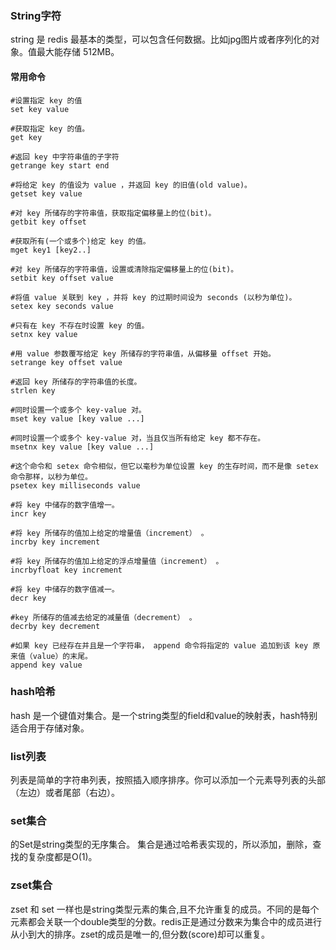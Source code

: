### String字符
string 是 redis 最基本的类型，可以包含任何数据。比如jpg图片或者序列化的对象。值最大能存储 512MB。


#### 常用命令
```
#设置指定 key 的值
set key value

#获取指定 key 的值。
get key

#返回 key 中字符串值的子字符
getrange key start end

#将给定 key 的值设为 value ，并返回 key 的旧值(old value)。
getset key value

#对 key 所储存的字符串值，获取指定偏移量上的位(bit)。
getbit key offset

#获取所有(一个或多个)给定 key 的值。
mget key1 [key2..]

#对 key 所储存的字符串值，设置或清除指定偏移量上的位(bit)。
setbit key offset value

#将值 value 关联到 key ，并将 key 的过期时间设为 seconds (以秒为单位)。
setex key seconds value

#只有在 key 不存在时设置 key 的值。
setnx key value

#用 value 参数覆写给定 key 所储存的字符串值，从偏移量 offset 开始。
setrange key offset value

#返回 key 所储存的字符串值的长度。
strlen key

#同时设置一个或多个 key-value 对。
mset key value [key value ...]

#同时设置一个或多个 key-value 对，当且仅当所有给定 key 都不存在。
msetnx key value [key value ...]

#这个命令和 setex 命令相似，但它以毫秒为单位设置 key 的生存时间，而不是像 setex 命令那样，以秒为单位。
psetex key milliseconds value

#将 key 中储存的数字值增一。
incr key

#将 key 所储存的值加上给定的增量值（increment） 。
incrby key increment

#将 key 所储存的值加上给定的浮点增量值（increment） 。
incrbyfloat key increment

#将 key 中储存的数字值减一。
decr key

#key 所储存的值减去给定的减量值（decrement） 。
decrby key decrement

#如果 key 已经存在并且是一个字符串， append 命令将指定的 value 追加到该 key 原来值（value）的末尾。
append key value

```


### hash哈希
hash 是一个键值对集合。是一个string类型的field和value的映射表，hash特别适合用于存储对象。


### list列表
列表是简单的字符串列表，按照插入顺序排序。你可以添加一个元素导列表的头部（左边）或者尾部（右边）。

### set集合
的Set是string类型的无序集合。
集合是通过哈希表实现的，所以添加，删除，查找的复杂度都是O(1)。

### zset集合
zset 和 set 一样也是string类型元素的集合,且不允许重复的成员。不同的是每个元素都会关联一个double类型的分数。redis正是通过分数来为集合中的成员进行从小到大的排序。zset的成员是唯一的,但分数(score)却可以重复。